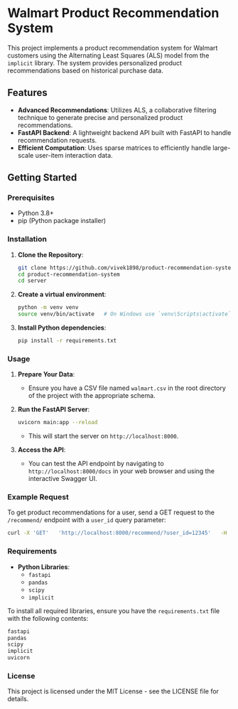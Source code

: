
# Walmart Product Recommendation System

This project implements a product recommendation system for Walmart customers using the Alternating Least Squares (ALS) model from the `implicit` library. The system provides personalized product recommendations based on historical purchase data.

## Features

- **Advanced Recommendations**: Utilizes ALS, a collaborative filtering technique to generate precise and personalized product recommendations.
- **FastAPI Backend**: A lightweight backend API built with FastAPI to handle recommendation requests.
- **Efficient Computation**: Uses sparse matrices to efficiently handle large-scale user-item interaction data.

## Getting Started

### Prerequisites

- Python 3.8+
- pip (Python package installer)

### Installation

1. **Clone the Repository**:
   ```bash
   git clone https://github.com/vivek1898/product-recommendation-system.git
   cd product-recommendation-system
   cd server

   ```

2. **Create a virtual environment**:
   ```bash
   python -m venv venv
   source venv/bin/activate   # On Windows use `venv\Scripts\activate`
   ```

3. **Install Python dependencies**:
   ```bash
   pip install -r requirements.txt
   ```

### Usage

1. **Prepare Your Data**:
   - Ensure you have a CSV file named `walmart.csv` in the root directory of the project with the appropriate schema.

2. **Run the FastAPI Server**:
   ```bash
   uvicorn main:app --reload
   ```
   - This will start the server on `http://localhost:8000`.

3. **Access the API**:
   - You can test the API endpoint by navigating to `http://localhost:8000/docs` in your web browser and using the interactive Swagger UI.

### Example Request

To get product recommendations for a user, send a GET request to the `/recommend/` endpoint with a `user_id` query parameter:

```bash
curl -X 'GET'   'http://localhost:8000/recommend/?user_id=12345'   -H 'accept: application/json'
```

### Requirements

- **Python Libraries**:
  - `fastapi`
  - `pandas`
  - `scipy`
  - `implicit`

To install all required libraries, ensure you have the `requirements.txt` file with the following contents:

```txt
fastapi
pandas
scipy
implicit
uvicorn
```

### License

This project is licensed under the MIT License - see the LICENSE file for details.

